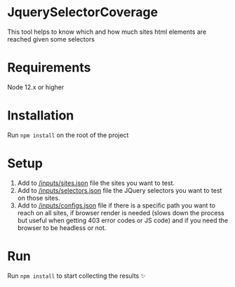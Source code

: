 # JquerySelectorCoverage
This tool helps to know which and how much sites html elements are reached given some selectors


# Requirements
  Node 12.x or higher

# Installation

  Run `npm install` on the root of the project
  
# Setup
  
  1. Add to [/inputs/sites.json](https://github.com/andresSaldanaAguilar/jquerySelectorCoverage/blob/master/inputs/sites.json) file the sites you want to test.
  2. Add to [/inputs/selectors.json](https://github.com/andresSaldanaAguilar/jquerySelectorCoverage/blob/master/inputs/selectors.json) file the JQuery selectors you want to test on those sites.
  3. Add to [/inputs/configs.json](https://github.com/andresSaldanaAguilar/jquerySelectorCoverage/blob/master/inputs/configs.json) file if there is a specific path you want to reach on all sites, if browser render is needed (slows down the process but useful when getting 403 error codes or JS code) and if you need the browser to be headless or not.

# Run

  Run `npm install` to start collecting the results :sparkles:
